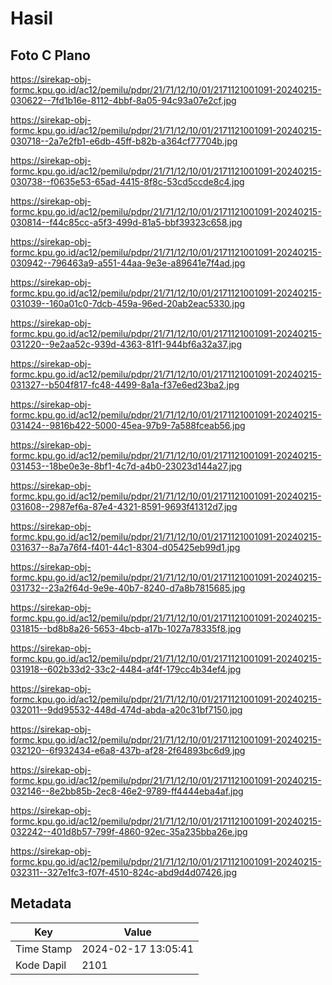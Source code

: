 # Hasil

## Foto C Plano

https://sirekap-obj-formc.kpu.go.id/ac12/pemilu/pdpr/21/71/12/10/01/2171121001091-20240215-030622--7fd1b16e-8112-4bbf-8a05-94c93a07e2cf.jpg

https://sirekap-obj-formc.kpu.go.id/ac12/pemilu/pdpr/21/71/12/10/01/2171121001091-20240215-030718--2a7e2fb1-e6db-45ff-b82b-a364cf77704b.jpg

https://sirekap-obj-formc.kpu.go.id/ac12/pemilu/pdpr/21/71/12/10/01/2171121001091-20240215-030738--f0635e53-65ad-4415-8f8c-53cd5ccde8c4.jpg

https://sirekap-obj-formc.kpu.go.id/ac12/pemilu/pdpr/21/71/12/10/01/2171121001091-20240215-030814--f44c85cc-a5f3-499d-81a5-bbf39323c658.jpg

https://sirekap-obj-formc.kpu.go.id/ac12/pemilu/pdpr/21/71/12/10/01/2171121001091-20240215-030942--796463a9-a551-44aa-9e3e-a89641e7f4ad.jpg

https://sirekap-obj-formc.kpu.go.id/ac12/pemilu/pdpr/21/71/12/10/01/2171121001091-20240215-031039--160a01c0-7dcb-459a-96ed-20ab2eac5330.jpg

https://sirekap-obj-formc.kpu.go.id/ac12/pemilu/pdpr/21/71/12/10/01/2171121001091-20240215-031220--9e2aa52c-939d-4363-81f1-944bf6a32a37.jpg

https://sirekap-obj-formc.kpu.go.id/ac12/pemilu/pdpr/21/71/12/10/01/2171121001091-20240215-031327--b504f817-fc48-4499-8a1a-f37e6ed23ba2.jpg

https://sirekap-obj-formc.kpu.go.id/ac12/pemilu/pdpr/21/71/12/10/01/2171121001091-20240215-031424--9816b422-5000-45ea-97b9-7a588fceab56.jpg

https://sirekap-obj-formc.kpu.go.id/ac12/pemilu/pdpr/21/71/12/10/01/2171121001091-20240215-031453--18be0e3e-8bf1-4c7d-a4b0-23023d144a27.jpg

https://sirekap-obj-formc.kpu.go.id/ac12/pemilu/pdpr/21/71/12/10/01/2171121001091-20240215-031608--2987ef6a-87e4-4321-8591-9693f41312d7.jpg

https://sirekap-obj-formc.kpu.go.id/ac12/pemilu/pdpr/21/71/12/10/01/2171121001091-20240215-031637--8a7a76f4-f401-44c1-8304-d05425eb99d1.jpg

https://sirekap-obj-formc.kpu.go.id/ac12/pemilu/pdpr/21/71/12/10/01/2171121001091-20240215-031732--23a2f64d-9e9e-40b7-8240-d7a8b7815685.jpg

https://sirekap-obj-formc.kpu.go.id/ac12/pemilu/pdpr/21/71/12/10/01/2171121001091-20240215-031815--bd8b8a26-5653-4bcb-a17b-1027a78335f8.jpg

https://sirekap-obj-formc.kpu.go.id/ac12/pemilu/pdpr/21/71/12/10/01/2171121001091-20240215-031918--602b33d2-33c2-4484-af4f-179cc4b34ef4.jpg

https://sirekap-obj-formc.kpu.go.id/ac12/pemilu/pdpr/21/71/12/10/01/2171121001091-20240215-032011--9dd95532-448d-474d-abda-a20c31bf7150.jpg

https://sirekap-obj-formc.kpu.go.id/ac12/pemilu/pdpr/21/71/12/10/01/2171121001091-20240215-032120--6f932434-e6a8-437b-af28-2f64893bc6d9.jpg

https://sirekap-obj-formc.kpu.go.id/ac12/pemilu/pdpr/21/71/12/10/01/2171121001091-20240215-032146--8e2bb85b-2ec8-46e2-9789-ff4444eba4af.jpg

https://sirekap-obj-formc.kpu.go.id/ac12/pemilu/pdpr/21/71/12/10/01/2171121001091-20240215-032242--401d8b57-799f-4860-92ec-35a235bba26e.jpg

https://sirekap-obj-formc.kpu.go.id/ac12/pemilu/pdpr/21/71/12/10/01/2171121001091-20240215-032311--327e1fc3-f07f-4510-824c-abd9d4d07426.jpg


## Metadata

| Key        | Value               |
| ---------- | ------------------- |
| Time Stamp | 2024-02-17 13:05:41 |
| Kode Dapil | 2101                |



